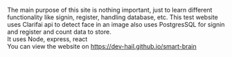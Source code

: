 The main purpose of this site is nothing important, just to learn different functionality like signin, register, handling database, etc. This test website uses Clarifai api to detect face in an image also uses PostgresSQL for signin and register and count data to store. <br />
It uses Node, express, react
<br />
You can view the website on https://dev-hail.github.io/smart-brain
